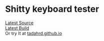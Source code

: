 # Shitty keyboard tester

<a href="https://github.com/tadaHrd/Shitty-keyboard-tester/tree/1.0.0.0">Latest Source</a> </br>
<a href="https://github.com/tadaHrd/Shitty-keyboard-tester/tree/Builds/1.0.0.0">Latest Build</a> </br>
Or try It at <a href="https://tadahrd.github.io/">tadahrd.github.io</a>

